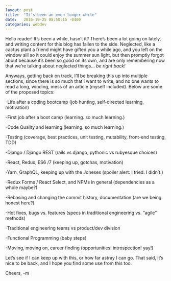 ```yaml
---
layout: post
title:  "It's been an even longer while"
date:   2016-10-25 08:50:15 -0400
categories: webdev
---
```


Hello reader! It’s been a while, hasn’t it?  There’s been a lot going on lately, and writing content for this blog has fallen to the side. Neglected, like a cactus plant a friend might have gifted you a while ago, and you left on the window sill so it could enjoy the summer sun light, but then promptly forgot about because it’s been so good on its own, and are only remembering now that we’re talking about neglected things… *be right back!*

Anyways, getting back on track, I’ll be breaking this up into multiple sections, since there is so much that i want to write, and no one wants to read a long, winding, mess of an article (myself included). Below are some of the proposed topics:

-Life after a coding bootcamp (job hunting, self-directed learning, motivation)

-First job after a boot camp (learning. so much learning.)

-Code Quality and learning (learning. so much learning.)

-Testing (coverage, best practices, unit testing, mutability, front-end testing, TDD)

-Django / Django REST (rails vs django, pythonic vs rubyesque choices)

-React, Redux, ES6 /7 (keeping up, gotchas, motivation)

-Yarn, GraphQL, keeping up with the Joneses (spoiler alert: I tried. I didn’t.)

-Redux Forms / React Select, and NPMs in general (dependencies as a whole maybe?)

-Rebasing and changing the commit history, documentation (are we being honest here?)

-Hot fixes, bugs vs. features (specs in traditional engineering vs. “agile” methods)

-Traditional engineering teams vs product/dev division

-Functional Programming (baby steps)

-Moving, moving on, career finding (opportunities! introspection! yay!)

Let’s see if I can keep up with this, or how far astray I can go. That said, it’s nice to be back, and I hope you find some use from this too.

Cheers,
-m
